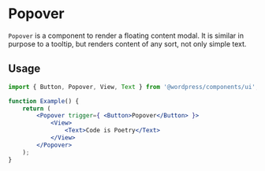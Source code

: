 # Popover

`Popover` is a component to render a floating content modal. It is similar in purpose to a tooltip, but renders content of any sort, not only simple text.

## Usage

```jsx
import { Button, Popover, View, Text } from '@wordpress/components/ui';

function Example() {
	return (
		<Popover trigger={ <Button>Popover</Button> }>
			<View>
				<Text>Code is Poetry</Text>
			</View>
		</Popover>
	);
}
```

